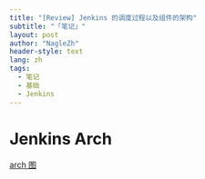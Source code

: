 ```yaml
---
title: "[Review] Jenkins 的调度过程以及组件的架构"
subtitle: "「笔记」"
layout: post
author: "NagleZh"
header-style: text
lang: zh
tags:
  - 笔记
  - 基础
  - Jenkins
---
```


# Jenkins Arch

[arch 图](https://viewer.diagrams.net/?highlight=0000ff&edit=_blank&layers=1&nav=1&title=Untitled%20Diagram.drawio#R7Zxdc9o4FIZ%2FDZfp4E%2FIZYC0TbfbpSXdtnuzI7AATY3lynKA%2FfV7hGVsy05tSLBNwkyGoGNbWOc8fiUdCTrGcLV5x5C%2F%2FJM62O3oXWfTMUYdXe%2F1dXgVhm1kME07MiwYcSKTlhgm5D8sjV1pDYmDg8yJnFKXEz9rnFHPwzOesSHG6Dp72py62U%2F10QLnDJMZcvPWb8Thy8ja13uJ%2FT0mi2X8yZp9HR1Zofhk2ZJgiRy6TpmM244xZJTy6N1qM8Su8F3sl29322%2Fux5%2F2uw%2Bfg1%2Fo6%2BCP%2B09%2FX0WVvT3kkn0TGPb40VX%2F5bi9iffv8naM%2BXI8%2BfXPGl9dGbLuB%2BSG0mGysXwbe5DR0HOwqKXbMQbrJeF44qOZOLoGZMC25CsXShq8ldVhxvFGCUDJ3Wt7lwKKmK4wZ1u4TtZi2FZUzzYuy6isk6DqujxnmQqoGYcPSZAW%2B7oTZ8Eb6a8DfKf1z8R3WuwC6TvdKPBd%2FLymfWdZp%2FKdVeA624WPHfgZB9q%2FQvF4DVaILYjXMW7gaNffwOvOX93IfsWpHx0zU8fAi%2FwKuWQhr5uBDzFL6oR3C%2Fl%2F98lTlrPEhg%2FY%2B0m8ILZDk6fquWDzE5uCgYgpAU26ie5mtLvfgby3kYvn4ioKZ83dncLMiXDnYE49LhVV02X5LVoRVwTyPXYfsKi1pgfQyEKkFUCkmQUQ2Sd7%2Foq0q3GIYsPtBs9CTll1Zlpz6zMXBa%2Badc3Ksm71G2ddbzPr90uGkfO4jl7YP1%2F27evG2Tfy7A%2F1zs2AiJjOxWgKioMq%2Ffgdx6vi4CqBrMPRyohWLxjRaoWjspM52m6zyHyg0zPUEzQNOAthXgvXuBdhKZnB1SwsvTbz%2FiX0Lry%2FIN7NXtO8x2mAFO%2FJLKU7pCufetDiIBcNQUPK%2FRIG6W55mnClGrUVcRxxcBD4aEa8xcdd3EZGYvkim70zcUZ%2F4iF14XaMkQf3AkZGOeJouvsIwaZPibhDuC1rAH%2FQomH3jdWx4DaHUNaSMvyJ0xkfUg%2BqRmQXS4wCvsYBP2Xg%2B9mOXSsYQfUL4q7bp4p7KyfKj4%2FSPqKpyEG%2FXumwlFxLUcKuZulo5dDwcYQ%2BUQePGX0gAQEdOSAJ8%2FJgMrtKP2RYTcNUIXG%2BYDT0H3WJXCyS%2FUJnv0TzRFfZWvkQdW%2FLSLd2Ml8VjVEVXz3%2FIsNvwpZ3XoPOKcgMtF2VLmP6tmjpQZDLatSVtMb7ZfO8ngAxyQj5IR1y4425PAVlT4HW%2FGNwZuvJQ5eGzitHqG1Ken1eCH0OcXjAYKLlCD3DvMZqPJ9s6DmEJrMldkJXxPiSU3tKsJWMiFGgF7Xm1Iz81OPOmzMUjRFCBo9m9wsOaMhgHnaJ%2FVNi32td7ItGG0qIsefciN2rUKI%2BhuANwPJ2p6K70EIpLaQpvcQbwr%2FL6Ij3P8R7CEFUGm1Sh0bbuOBBu77vq4ZCdJVuxeXkul0pvjC6b%2Bzk9tBWiRg0OOK7vFfl0Cni3w0XtEcYSIt5LNwMu4iTh%2BwtF0VZVjcWjKe0xM7y1OsqHULUKnlVwkquIlsvqShqda6iHXT7Nj6Bw6Kk7PNzuGfvR%2BpIMYcnx8muiFPEXT04qZvF1A3HlXHSSio6NU4VUo3PgZNp9dJAvemWaBsUxpgRaJ7oJLN6J%2BHcK17TcqdV5dOujU9bGScbx8pdzy6p6NR8Vlg2qFfuzh9Do0YMjTfXfQUg4zgSzX6WRNO06iWxKFdwIfFJJFr1kaiu8h0tiGpF1%2FUKopnPN3wN8rPNQhLT7DkoWO6WD7X2jwDjzcDlE4r6elg1l7n%2FqsyhQBlqD6tWdGqg8kmNlw9U1SlFtFu0HqAey3gcClSuol7NQOWXJ18%2BUL2qQNWX8lA5MI9VqFxF%2FZqByqfeGgeqrWMvrerYK%2FpyWSMgWuYzgWjVPfbK594uIP7%2By97lHNY3G305PWw%2Badc4h23hSa9xTUGZCurHzilVnvS6eSpKsrV4GwT8Ryuxd8GbBuLfhCPPQcyZcIY4XmzvVv6r%2FiqBaWZ5shvfJWEelTwLgHse22aEzVw8dsMgk1brxuelyonM9RVhO7KzTASx1x5FrLwuZpbv4X42SVSStPbR62KKJNrqmPHEkhiv76WAHcITzai48j0AKX7RCl723zch3gKK0WZvBWy586Nwa4ZQD8WkSE3ZfpB7oU%2BjK62j7hAxO7kdIsKkbgZxxRevxjQgHFoBNhadq2wSaWofyH6IH3PQN3JSphcomWaeSMmsFuZfU7Kmt2oSUHknSJ0SpSRubfWnFapKlGWXVHS0REEx%2BYW56PTkZ%2FqM2%2F8B)
